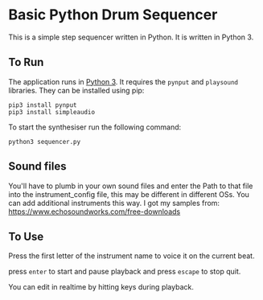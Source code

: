# Basic Python Drum Sequencer
This is a simple step sequencer written in Python. It is written in Python 3.

## To Run
The application runs in [Python 3](https://www.python.org/downloads/). It requires the `pynput` and `playsound` libraries. They can be installed using pip:
```
pip3 install pynput
pip3 install simpleaudio
```
To start the synthesiser run the following command:

```
python3 sequencer.py
```

## Sound files
You'll have to plumb in your own sound files and enter the Path to that file into the instrument_config file, this may be different in different OSs. You can add additional instruments this way. I got my samples from: https://www.echosoundworks.com/free-downloads

## To Use
Press the first letter of the instrument name to voice it on the current beat.

press `enter` to start and pause playback and press `escape` to stop quit.

You can edit in realtime by hitting keys during playback.
